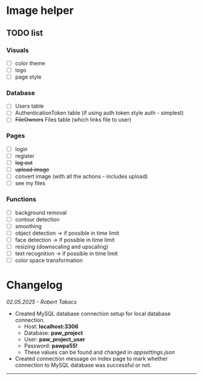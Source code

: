 # Image helper

## TODO list

### Visuals
- [ ] color theme
- [ ] logo
- [ ] page style

### Database
- [ ] Users table
- [ ] AuthenticationToken table (if using auth token style auth - simplest)
- [ ] ~~FileOwners~~ Files table (which links file to user) 

### Pages
- [ ] login
- [ ] register
- [ ] ~~log out~~
- [ ] ~~upload image~~ 
- [ ] convert image (with all the actions - includes upload)
- [ ] see my files 

### Functions 
- [ ] background removal
- [ ] contour detection
- [ ] smoothing
- [ ] object detection -> if possible in time limit
- [ ] face detection -> if possible in time limit
- [ ] resizing (downscaling and upscaling)
- [ ] text recognition -> if possible in time limit
- [ ] color space transformation

# Changelog

_02.05.2025 - Robert Takacs_

- Created MySQL database connection setup for local database connection.
    - Host: __localhost:3306__
    - Database: __paw_project__
    - User: __paw_project_user__
    - Password: __pawpa55!__
    - These values can be found and changed in _appsettings.json_
- Created connection message on index page to mark whether connection to MySQL database was successful or not.

---

